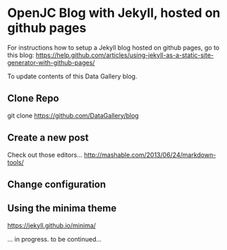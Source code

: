 OpenJC Blog with Jekyll, hosted on github pages
===============================================

For instructions how to setup a Jekyll blog hosted on github pages, go to this blog: https://help.github.com/articles/using-jekyll-as-a-static-site-generator-with-github-pages/

To update contents of this Data Gallery blog.

Clone Repo
------------
git clone https://github.com/DataGallery/blog

Create a new post
---------------
Check out those editors... http://mashable.com/2013/06/24/markdown-tools/

Change configuration
-------------- 

Using the minima theme
-------------- 

https://jekyll.github.io/minima/

... in progress.  to be continued...




